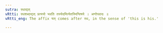 ```yaml
---
sutra: रथाद्यत्
vRtti: रथशब्दाद्यत् प्रत्ययो भवति तस्येदमित्येतस्मिन्विषये । अणोपवादः ॥
vRtti_eng: The affix यत् comes after रथ, in the sense of 'this is his.'

---
```

